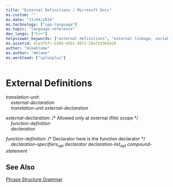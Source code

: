 ```yaml
---
title: "External Definitions | Microsoft Docs"
ms.custom: ""
ms.date: "11/04/2016"
ms.technology: ["cpp-language"]
ms.topic: "language-reference"
dev_langs: ["C++"]
helpviewer_keywords: ["external definitions", "external linkage, variable declarations"]
ms.assetid: 41e37bfc-b360-43b1-9972-28af2d365b20
author: "mikeblome"
ms.author: "mblome"
ms.workload: ["cplusplus"]
---
```

# External Definitions

*translation-unit*:<br/>
&nbsp;&nbsp;&nbsp;&nbsp;*external-declaration* <br/>
&nbsp;&nbsp;&nbsp;&nbsp;*translation-unit* *external-declaration*  
  
*external-declaration*: /\* Allowed only at external (file) scope \*/<br/>
&nbsp;&nbsp;&nbsp;&nbsp;*function-definition*<br/>
&nbsp;&nbsp;&nbsp;&nbsp;*declaration*

*function-definition*: /\* Declarator here is the function declarator \*/<br/>
&nbsp;&nbsp;&nbsp;&nbsp;*declaration-specifiers*<sub>opt</sub> *declarator* *declaration-list*<sub>opt</sub> *compound-statement*

## See Also

[Phrase Structure Grammar](../c-language/phrase-structure-grammar.md)